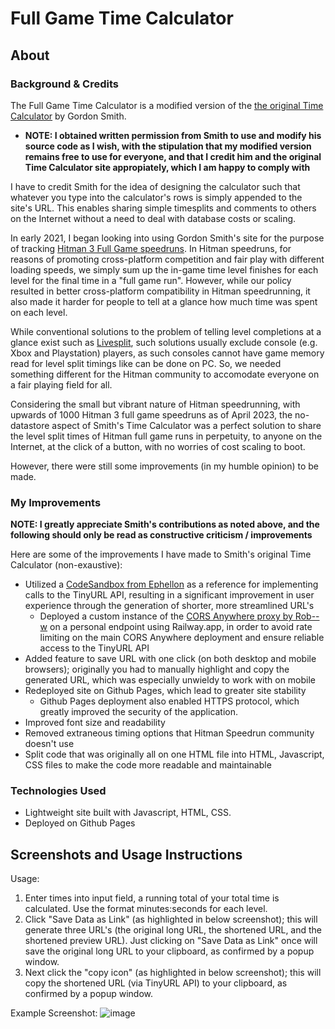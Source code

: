 # Full Game Time Calculator

## About

### Background & Credits

The Full Game Time Calculator is a modified version of the [the original Time Calculator](http://www.grun1.com/utils/timeCalc.html) by Gordon Smith.

- **NOTE: I obtained written permission from Smith to use and modify his source code as I wish, with the stipulation that my modified version remains free to use for everyone, and that I credit him and the original Time Calculator site appropiately, which I am happy to comply with**

I have to credit Smith for the idea of designing the calculator such that whatever you type into the calculator's rows is simply appended to the site's URL. This enables sharing simple timesplits and comments to others on the Internet without a need to deal with database costs or scaling.

In early 2021, I began looking into using Gordon Smith's site for the purpose of tracking [Hitman 3 Full Game speedruns](https://www.speedrun.com/hitman_3/full_game). In Hitman speedruns, for reasons of promoting cross-platform competition and fair play with different loading speeds, we simply sum up the in-game time level finishes for each level for the final time in a "full game run". However, while our policy resulted in better cross-platform compatibility in Hitman speedrunning, it also made it harder for people to tell at a glance how much time was spent on each level.

While conventional solutions to the problem of telling level completions at a glance exist such as [Livesplit](https://github.com/LiveSplit/LiveSplit), such solutions usually exclude console (e.g. Xbox and Playstation) players, as such consoles cannot have game memory read for level split timings like can be done on PC. So, we needed something different for the Hitman community to accomodate everyone on a fair playing field for all.

Considering the small but vibrant nature of Hitman speedrunning, with upwards of 1000 Hitman 3 full game speedruns as of April 2023, the no-datastore aspect of Smith's Time Calculator was a perfect solution to share the level split times of Hitman full game runs in perpetuity, to anyone on the Internet, at the click of a button, with no worries of cost scaling to boot.

However, there were still some improvements (in my humble opinion) to be made.

### My Improvements

**NOTE: I greatly appreciate Smith's contributions as noted above, and the following should only be read as constructive criticism / improvements**

Here are some of the improvements I have made to Smith's original Time Calculator (non-exaustive):

- Utilized a [CodeSandbox from Ephellon](https://codepen.io/Ephellon/pen/EvvGGp) as a reference for implementing calls to the TinyURL API, resulting in a significant improvement in user experience through the generation of shorter, more streamlined URL's
  - Deployed a custom instance of the [CORS Anywhere proxy by Rob--w](https://github.com/Rob--W/cors-anywhere) on a personal endpoint using Railway.app, in order to avoid rate limiting on the main CORS Anywhere deployment and ensure reliable access to the TinyURL API
- Added feature to save URL with one click (on both desktop and mobile browsers); originally you had to manually highlight and copy the generated URL, which was especially unwieldy to work with on mobile
- Redeployed site on Github Pages, which lead to greater site stability
  - Github Pages deployment also enabled HTTPS protocol, which greatly improved the security of the application.
- Improved font size and readability
- Removed extraneous timing options that Hitman Speedrun community doesn't use
- Split code that was originally all on one HTML file into HTML, Javascript, CSS files to make the code more readable and maintainable

### Technologies Used

- Lightweight site built with Javascript, HTML, CSS.
- Deployed on Github Pages

## Screenshots and Usage Instructions

Usage:

1. Enter times into input field, a running total of your total time is calculated. Use the format minutes:seconds for each level.
2. Click "Save Data as Link" (as highlighted in below screenshot); this will generate three URL's (the original long URL, the shortened URL, and the shortened preview URL). Just clicking on "Save Data as Link" once will save the original long URL to your clipboard, as confirmed by a popup window.
3. Next click the "copy icon" (as highlighted in below screenshot); this will copy the shortened URL (via TinyURL API) to your clipboard, as confirmed by a popup window.

Example Screenshot:
![image](https://user-images.githubusercontent.com/82061589/233585877-22d0103b-8ec9-486f-a732-f5915eefe801.png)
